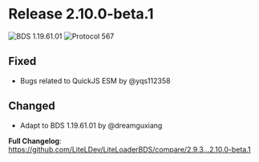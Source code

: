 # Release 2.10.0-beta.1

![BDS 1.19.61.01](https://img.shields.io/badge/BDS-1.19.61.01-blue?style=for-the-badge)
![Protocol 567](https://img.shields.io/badge/Protocol-567-orange?style=for-the-badge)

## Fixed

- Bugs related to QuickJS ESM by @yqs112358

## Changed

- Adapt to BDS 1.19.61.01 by @dreamguxiang


**Full Changelog**: https://github.com/LiteLDev/LiteLoaderBDS/compare/2.9.3...2.10.0-beta.1